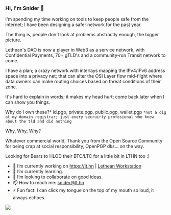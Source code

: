 ### Hi, I'm Snider 👋

I'm spending my time working on tools to keep people safe from the internet; I have been designing a safer network for the past year.

The thing is, people don't look at problems abstractly enough, the bigger picture.

Lethean's DAO is now a player in Web3 as a service network, with Confidential Payments, 70+ gTLD's and a community-run Transit network to come. 

I have a plan; a crazy network with interlays mapping the IPv4/IPv6 address space into a privacy net; that can alter the OSI Layer flow mid-flight where data owners can make routing choices based on threat conditions of their zone.

It's hard to explain in words; it makes my head hurt; come back later when I can show you things.

Why do I own these?* id.pgp, private.pgp, public.pgp, wallet.pgp
`*not a dig at my domain registrar; just every secruirty profesional who knew about the tld and did nothing`

Why, Why, Why? 

Whatever commercial world, Thank you from the Open Source Community for being crap at social responsibility, OpenPGP dks... on the way.

Looking for Bears to HLOD their BTC/LTC for a little bit in LTHN too :)

- 🔭 I’m currently working on https://lt.hn | [Lethean Workstation](https://github.com/letheanVPN/Workstation#readme)
- 🌱 I’m currently learning.
- 👯 I’m looking to collaborate on good ideas.
- 📫 How to reach me: snider@lt.hn
- ⚡ Fun fact: I can click my tongue on the top of my mouth so loud, it always echoes.

<img
  src="https://cr-ss-service.azurewebsites.net/api/ScreenShot?widget=summary&username=snider&badges=3&show-avatar=true"
/>
